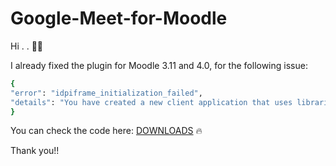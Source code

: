 # Google-Meet-for-Moodle

Hi  . . 👋🏻

I already fixed the plugin for Moodle 3.11 and 4.0, for the following issue:

```bash
{
"error": "idpiframe_initialization_failed",
"details": "You have created a new client application that uses libraries for user authentication or authorization that will soon be deprecated. New clients must use the new libraries instead; existing clients must also migrate before these libraries are deprecated. See the Migration Guide for more information."
}
```

You can check the code here: [DOWNLOADS](https://github.com/yysofiyan/Google-Meet-for-Moodle/raw/main/MoodleGMeet_311_40-main.zip) 🔥

Thank you!!


